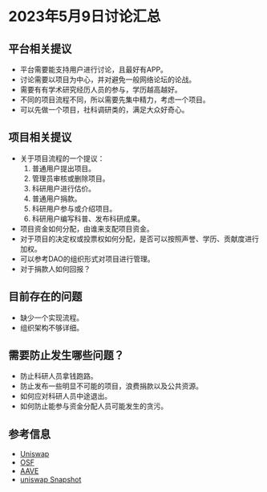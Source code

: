 # 2023年5月9日讨论汇总

## 平台相关提议

- 平台需要能支持用户进行讨论，且最好有APP。
- 讨论需要以项目为中心，并对避免一般网络论坛的论战。
- 需要有有学术研究经历人员的参与，学历越高越好。
- 不同的项目流程不同，所以需要先集中精力，考虑一个项目。
- 可以先做一个项目，社科调研类的，满足大众好奇心。

## 项目相关提议

- 关于项目流程的一个提议：
  1. 普通用户提出项目。
  2. 管理员审核或删除项目。
  3. 科研用户进行估价。
  4. 普通用户捐款。
  5. 科研用户参与或介绍项目。
  6. 科研用户编写科普、发布科研成果。
- 项目资金如何分配，由谁来支配项目资金。
- 对于项目的决定权或投票权如何分配，是否可以按照声誉、学历、贡献度进行加权。
- 可以参考DAO的组织形式对项目进行管理。
- 对于捐款人如何回报？

## 目前存在的问题

- 缺少一个实现流程。
- 组织架构不够详细。

## 需要防止发生哪些问题？

- 防止科研人员拿钱跑路。
- 防止发布一些明显不可能的项目，浪费捐款以及公共资源。
- 如何应对科研人员中途退出。
- 如何防止能参与资金分配人员可能发生的贪污。

## 参考信息

- [Uniswap](https://uniswap.org/governance)
- [OSF](https://osf.io/)
- [AAVE](https://governance.aave.com/)
- [uniswap Snapshot](https://snapshot.org/#/uniswap)
